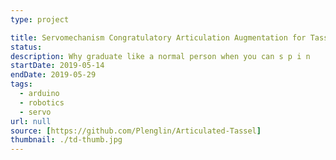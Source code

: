 ```yaml
---
type: project

title: Servomechanism Congratulatory Articulation Augmentation for Tassels
status:
description: Why graduate like a normal person when you can s p i n
startDate: 2019-05-14
endDate: 2019-05-29
tags:
  - arduino
  - robotics
  - servo
url: null
source: [https://github.com/Plenglin/Articulated-Tassel]
thumbnail: ./td-thumb.jpg
---
```

